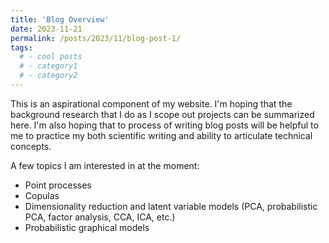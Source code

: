 ```yaml
---
title: 'Blog Overview'
date: 2023-11-21
permalink: /posts/2023/11/blog-post-1/
tags:
  # - cool posts
  # - category1
  # - category2
---
```


This is an aspirational component of my website. I'm hoping that the background research that I do as I scope out projects can be summarized here. I'm also hoping that to process of writing blog posts will be helpful to me to practice my both scientific writing and ability to articulate technical concepts. 

A few topics I am interested in at the moment: 
* Point processes 
* Copulas
* Dimensionality reduction and latent variable models (PCA, probabilistic PCA, factor analysis, CCA, ICA, etc.)
* Probabilistic graphical models

